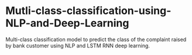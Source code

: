 # Mutli-class-classification-using-NLP-and-Deep-Learning
Multi-class classification model to predict the class of the complaint raised by bank customer using NLP and LSTM RNN deep learning.
